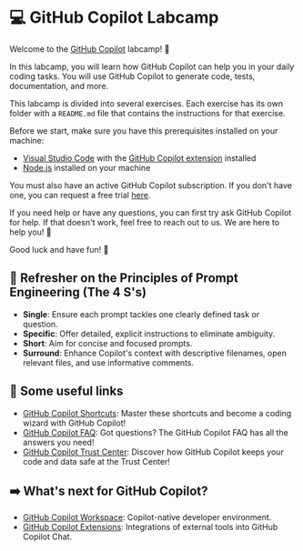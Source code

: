 # 💻 GitHub Copilot Labcamp

Welcome to the [GitHub Copilot](https://github.com/features/copilot) labcamp! 🚀

In this labcamp, you will learn how GitHub Copilot can help you in your daily coding tasks. You will use GitHub Copilot to generate code, tests, documentation, and more.

This labcamp is divided into several exercises. Each exercise has its own folder with a `README.md` file that contains the instructions for that exercise.

Before we start, make sure you have this prerequisites installed on your machine:

- [Visual Studio Code](https://code.visualstudio.com/) with the [GitHub Copilot extension](https://marketplace.visualstudio.com/items?itemName=GitHub.copilot) installed
- [Node.js](https://nodejs.org/) installed on your machine

You must also have an active GitHub Copilot subscription. If you don't have one, you can request a free trial [here](https://github.com/github-copilot/signup).

If you need help or have any questions, you can first try ask GitHub Copilot for help. If that doesn't work, feel free to reach out to us. We are here to help you! 🤗

Good luck and have fun! 🎉

## 📝 Refresher on the Principles of Prompt Engineering (The 4 S's)

- **Single**: Ensure each prompt tackles one clearly defined task or question.
- **Specific**: Offer detailed, explicit instructions to eliminate ambiguity.
- **Short**: Aim for concise and focused prompts.
- **Surround**: Enhance Copilot's context with descriptive filenames, open relevant files, and use informative comments.

## 🔗 Some useful links

- [GitHub Copilot Shortcuts](https://docs.github.com/en/copilot/configuring-github-copilot/configuring-github-copilot-in-your-environment#keyboard-shortcuts-for-github-copilot): Master these shortcuts and become a coding wizard with GitHub Copilot!
- [GitHub Copilot FAQ](https://github.com/orgs/community/discussions/47318): Got questions? The GitHub Copilot FAQ has all the answers you need!
- [GitHub Copilot Trust Center](https://resources.github.com/copilot-trust-center/): Discover how GitHub Copilot keeps your code and data safe at the Trust Center!

## ➡️ What's next for GitHub Copilot?

- [GitHub Copilot Workspace](https://github.blog/2024-04-29-github-copilot-workspace/): Copilot-native developer environment.
- [GitHub Copilot Extensions](https://github.blog/2024-05-21-introducing-github-copilot-extensions/): Integrations of external tools into GitHub Copilot Chat.
